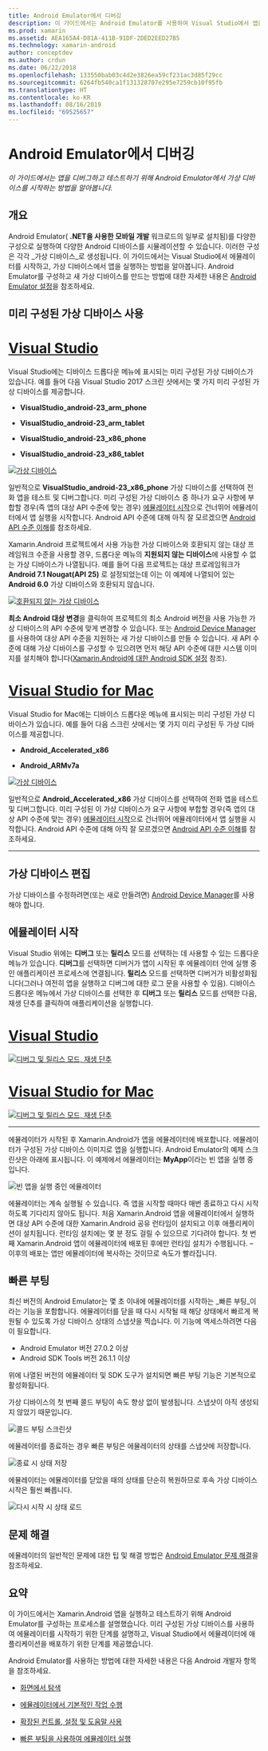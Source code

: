 ```yaml
---
title: Android Emulator에서 디버깅
description: 이 가이드에서는 Android Emulator를 사용하여 Visual Studio에서 앱을 시작하고 디버그하는 방법을 설명합니다.
ms.prod: xamarin
ms.assetid: AEA165A4-D81A-411B-91DF-2DED2EED27B5
ms.technology: xamarin-android
author: conceptdev
ms.author: crdun
ms.date: 06/22/2018
ms.openlocfilehash: 133550bab03c4d2e3826ea59cf231ac3d85f29cc
ms.sourcegitcommit: 6264fb540ca1f131328707e295e7259cb10f95fb
ms.translationtype: HT
ms.contentlocale: ko-KR
ms.lasthandoff: 08/16/2019
ms.locfileid: "69525657"
---
```

# <a name="debugging-on-the-android-emulator"></a>Android Emulator에서 디버깅

_이 가이드에서는 앱을 디버그하고 테스트하기 위해 Android Emulator에서 가상 디바이스를 시작하는 방법을 알아봅니다._

## <a name="overview"></a>개요

Android Emulator( **.NET을 사용한 모바일 개발** 워크로드의 일부로 설치됨)를 다양한 구성으로 실행하여 다양한 Android 디바이스를 시뮬레이션할 수 있습니다. 이러한 구성은 각각 _가상 디바이스_로 생성됩니다. 이 가이드에서는 Visual Studio에서 에뮬레이터를 시작하고, 가상 디바이스에서 앱을 실행하는 방법을 알아봅니다. Android Emulator를 구성하고 새 가상 디바이스를 만드는 방법에 대한 자세한 내용은 [Android Emulator 설정](~/android/get-started/installation/android-emulator/index.md)을 참조하세요.


## <a name="using-a-pre-configured-virtual-device"></a>미리 구성된 가상 디바이스 사용

# <a name="visual-studiotabwindows"></a>[Visual Studio](#tab/windows)

Visual Studio에는 디바이스 드롭다운 메뉴에 표시되는 미리 구성된 가상 디바이스가 있습니다. 예를 들어 다음 Visual Studio 2017 스크린 샷에서는 몇 가지 미리 구성된 가상 디바이스를 제공합니다.

- **VisualStudio\_android-23\_arm\_phone**

- **VisualStudio\_android-23\_arm\_tablet**

- **VisualStudio\_android-23\_x86\_phone** 

- **VisualStudio\_android-23\_x86\_tablet** 

[![가상 디바이스](debug-on-emulator-images/win/01-virtual-devices-sml.png)](debug-on-emulator-images/win/01-virtual-devices.png#lightbox)

일반적으로 **VisualStudio\_android-23\_x86\_phone** 가상 디바이스를 선택하여 전화 앱을 테스트 및 디버그합니다. 미리 구성된 가상 디바이스 중 하나가 요구 사항에 부합할 경우(즉 앱의 대상 API 수준에 맞는 경우) [에뮬레이터 시작](#launching)으로 건너뛰어 에뮬레이터에서 앱 실행을 시작합니다. Android API 수준에 대해 아직 잘 모르겠으면 [Android API 수준 이해](~/android/app-fundamentals/android-api-levels.md)를 참조하세요.

Xamarin.Android 프로젝트에서 사용 가능한 가상 디바이스와 호환되지 않는 대상 프레임워크 수준을 사용할 경우, 드롭다운 메뉴의 **지원되지 않는 디바이스**에 사용할 수 없는 가상 디바이스가 나열됩니다. 예를 들어 다음 프로젝트는 대상 프로레임워크가 **Android 7.1 Nougat(API 25)** 로 설정되었는데 이는 이 예제에 나열되어 있는 **Android 6.0** 가상 디바이스와 호환되지 않습니다.

[![호환되지 않는 가상 디바이스](debug-on-emulator-images/win/02-incompatible-level-sml.png)](debug-on-emulator-images/win/02-incompatible-level.png#lightbox)

**최소 Android 대상 변경**을 클릭하여 프로젝트의 최소 Android 버전을 사용 가능한 가상 디바이스의 API 수준에 맞게 변경할 수 있습니다. 또는 [Android Device Manager](~/android/get-started/installation/android-emulator/device-manager.md)를 사용하여 대상 API 수준을 지원하는 새 가상 디바이스를 만들 수 있습니다.
새 API 수준에 대해 가상 디바이스를 구성할 수 있으려면 먼저 해당 API 수준에 대한 시스템 이미지를 설치해야 합니다([Xamarin.Android에 대한 Android SDK 설정](~/android/get-started/installation/android-sdk.md) 참조).

# <a name="visual-studio-for-mactabmacos"></a>[Visual Studio for Mac](#tab/macos)

Visual Studio for Mac에는 디바이스 드롭다운 메뉴에 표시되는 미리 구성된 가상 디바이스가 있습니다. 예를 들어 다음 스크린 샷에서는 몇 가지 미리 구성된 두 가상 디바이스를 제공합니다.

- **Android\_Accelerated\_x86**

- **Android\_ARMv7a**

[![가상 디바이스](debug-on-emulator-images/mac/01-virtual-devices-sml.png)](debug-on-emulator-images/mac/01-virtual-devices.png#lightbox)

일반적으로 **Android\_Accelerated\_x86** 가상 디바이스를 선택하여 전화 앱을 테스트 및 디버그합니다. 미리 구성된 이 가상 디바이스가 요구 사항에 부합할 경우(즉 앱의 대상 API 수준에 맞는 경우) [에뮬레이터 시작](#launching)으로 건너뛰어 에뮬레이터에서 앱 실행을 시작합니다. Android API 수준에 대해 아직 잘 모르겠으면 [Android API 수준 이해](~/android/app-fundamentals/android-api-levels.md)를 참조하세요.

-----

## <a name="editing-virtual-devices"></a>가상 디바이스 편집

가상 디바이스를 수정하려면(또는 새로 만들려면) [Android Device Manager](~/android/get-started/installation/android-emulator/device-manager.md)를 사용해야 합니다.


<a name="launching" />

## <a name="launching-the-emulator"></a>에뮬레이터 시작

Visual Studio 위에는 **디버그** 또는 **릴리스** 모드를 선택하는 데 사용할 수 있는 드롭다운 메뉴가 있습니다. **디버그**를 선택하면 디버거가 앱이 시작된 후 에뮬레이터 안에 실행 중인 애플리케이션 프로세스에 연결됩니다. **릴리스** 모드를 선택하면 디버거가 비활성화됩니다(그러나 여전히 앱을 실행하고 디버그에 대한 로그 문을 사용할 수 있음). 디바이스 드롭다운 메뉴에서 가상 디바이스를 선택한 후 **디버그** 또는 **릴리스** 모드를 선택한 다음, 재생 단추를 클릭하여 애플리케이션을 실행합니다.

# <a name="visual-studiotabwindows"></a>[Visual Studio](#tab/windows)

[![디버그 및 릴리스 모드, 재생 단추](debug-on-emulator-images/win/17-debug-release-sml.png)](debug-on-emulator-images/win/17-debug-release.png#lightbox)

# <a name="visual-studio-for-mactabmacos"></a>[Visual Studio for Mac](#tab/macos)

[![디버그 및 릴리스 모드, 재생 단추](debug-on-emulator-images/mac/16-debug-release-sml.png)](debug-on-emulator-images/mac/16-debug-release.png#lightbox)

-----

에뮬레이터가 시작된 후 Xamarin.Android가 앱을 에뮬레이터에 배포합니다. 에뮬레이터가 구성된 가상 디바이스 이미지로 앱을 실행합니다. Android Emulator의 예제 스크린샷은 아래에 표시됩니다. 이 예제에서 에뮬레이터는 **MyApp**이라는 빈 앱을 실행 중입니다.

![빈 앱을 실행 중인 에뮬레이터](debug-on-emulator-images/emulator-running.png)

에뮬레이터는 계속 실행될 수 있습니다. 즉 앱을 시작할 때마다 매번 종료하고 다시 시작하도록 기다리지 않아도 됩니다. 처음 Xamarin.Android 앱을 에뮬레이터에서 실행하면 대상 API 수준에 대한 Xamarin.Android 공유 런타임이 설치되고 이후 애플리케이션이 설치됩니다. 런타임 설치에는 몇 분 정도 걸릴 수 있으므로 기다려야 합니다. 첫 번째 Xamarin.Android 앱이 에뮬레이터에 배포된 후에만 런타임 설치가 수행됩니다. &ndash; 이후의 배포는 앱만 에뮬레이터에 복사하는 것이므로 속도가 빨라집니다.

<a name="quick-boot" />

## <a name="quick-boot"></a>빠른 부팅

최신 버전의 Android Emulator는 몇 초 이내에 에뮬레이터를 시작하는 _빠른 부팅_이라는 기능을 포함합니다. 에뮬레이터를 닫을 때 다시 시작될 때 해당 상태에서 빠르게 복원될 수 있도록 가상 디바이스 상태의 스냅샷을 찍습니다.
이 기능에 액세스하려면 다음이 필요합니다.

- Android Emulator 버전 27.0.2 이상
- Android SDK Tools 버전 26.1.1 이상

위에 나열된 버전의 에뮬레이터 및 SDK 도구가 설치되면 빠른 부팅 기능은 기본적으로 활성화됩니다. 

가상 디바이스의 첫 번째 콜드 부팅이 속도 향상 없이 발생됩니다. 스냅샷이 아직 생성되지 않았기 때문입니다.

![콜드 부팅 스크린샷](debug-on-emulator-images/cold-boot.png)

에뮬레이터를 종료하는 경우 빠른 부팅은 에뮬레이터의 상태를 스냅샷에 저장합니다.

![종료 시 상태 저장](debug-on-emulator-images/saving-state.png)

에뮬레이터는 에뮬레이터를 닫았을 때의 상태를 단순히 복원하므로 후속 가상 디바이스 시작은 훨씬 빠릅니다.

![다시 시작 시 상태 로드](debug-on-emulator-images/loading-state.png)


## <a name="troubleshooting"></a>문제 해결

에뮬레이터의 일반적인 문제에 대한 팁 및 해결 방법은 [Android Emulator 문제 해결](~/android/get-started/installation/android-emulator/troubleshooting.md)을 참조하세요.


## <a name="summary"></a>요약

이 가이드에서는 Xamarin.Android 앱을 실행하고 테스트하기 위해 Android Emulator를 구성하는 프로세스를 설명했습니다. 미리 구성된 가상 디바이스를 사용하여 에뮬레이터를 시작하기 위한 단계를 설명하고, Visual Studio에서 에뮬레이터에 애플리케이션을 배포하기 위한 단계를 제공했습니다. 

Android Emulator를 사용하는 방법에 대한 자세한 내용은 다음 Android 개발자 항목을 참조하세요.

- [화면에서 탐색](https://developer.android.com/studio/run/emulator.html#navigate)

- [에뮬레이터에서 기본적인 작업 수행](https://developer.android.com/studio/run/emulator.html#tasks)

- [확장된 컨트롤, 설정 및 도움말 사용](https://developer.android.com/studio/run/emulator.html#extended)

- [빠른 부팅을 사용하여 에뮬레이터 실행](https://developer.android.com/studio/run/emulator#quickboot)

